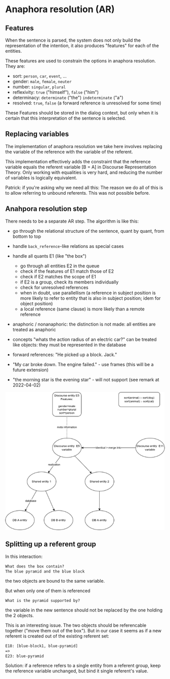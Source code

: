 # Anaphora resolution (AR) 

## Features 

When the sentence is parsed, the system does not only build the representation of the intention, it also produces "features" for each of the entities.

These features are used to constrain the options in anaphora resolution. They are:

- sort: `person`, `car`, `event`, ...
- gender: `male`, `female`, `neuter`
- number: `singular`, `plural`
- reflexivity: `true` ("himself"), `false` ("him")
- determinacy: `determinate` ("the") `indeterminate` ("a")
- resolved: `true`, `false` (a forward reference is unresolved for some time)

These Features should be stored in the dialog context, but only when it is certain that this interpretation of the sentence is selected.

## Replacing variables

The implementation of anaphora resolution we take here involves replacing the variable of the reference with the variable of the referent.

This implementation effectively adds the constraint that the reference variable equals the referent variable [B = A] in Discourse Representation Theory. Only working with equalities is very hard, and reducing the number of variables is logically equivalent.

Patrick: if you're asking why we need all this: The reason we do all of this is to allow referring to unbound referents. This was not possible before.

## Anahpora resolution step

There needs to be a separate AR step. The algorithm is like this:

- go through the relational structure of the sentence, quant by quant, from bottom to top
- handle `back_reference`-like relations as special cases
- handle all quants E1 (like "the box")
  - go through all entities E2 in the queue
  - check if the features of E1 match those of E2
  - check if E2 matches the scope of E1
  - if E2 is a group, check its members individually
  - check for unresolved references
  - when in doubt, use parallellism (a reference in subject position is more likely to refer to entity that is also in subject position; idem for object position)
  - a local reference (same clause) is more likely than a remote reference

- anaphoric / nonanaphoric: the distinction is not made: all entities are treated as anaphoric
- concepts "whats the action radius of an electric car?" can be treated like objects: they must be represented in the database
- forward references: "He picked up a block. Jack."
- "My car broke down. The engine failed." - use frames (this will be a future extension)
- "the morning star is the evening star" - will not support (see remark at 2022-04-02)

![entities](../../diagram/entities2.png)

## Splitting up a referent group

In this interaction:

    What does the box contain?
    The blue pyramid and the blue block

the two objects are bound to the same variable.

But when only one of them is referenced

    What is the pyramid supported by?

the variable in the new sentence should not be replaced by the one holding the 2 objects.

This is an interesting issue. The two objects should be referencable together ("move them out of the box"). But in our case it seems as if a new referent is created out of the existing referent set:

    E18: [blue-block1, blue-pyramid]
    =>
    E23: blue-pyramid

Solution: if a reference refers to a single entity from a referent group, keep the reference variable unchanged, but bind it single referent's value.